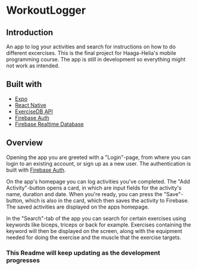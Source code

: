 # WorkoutLogger

## Introduction
An app to log your activities and search for instructions on how to do different excercises. This is the final project for Haaga-Helia's mobile programming course. The app is still in development so everything might not work as intended.

## Built with
- [Expo](https://expo.dev/)
- [React Native](https://reactnative.dev/)
- [ExerciseDB API](https://rapidapi.com/justin-WFnsXH_t6/api/exercisedb)
- [Firebase Auth](https://firebase.google.com/docs/auth)
- [Firebase Realtime Database](https://firebase.google.com/docs/database)

## Overview
Opening the app you are greeted with a "Login"-page, from where you can login to an existing account, or sign up as a new user. The authentication is built with [Firebase Auth](https://firebase.google.com/docs/auth).

On the app's homepage you can log activities you've completed. The "Add Activity"-button opens a card, in which are input fields for the activity's name, duration and date. When you're ready, you can press the "Save"-button, which is also in the card, which then saves the activity to Firebase. The saved activities are displayed on the apps homepage.

In the "Search"-tab of the app you can search for certain exercises using keywords like biceps, triceps or back for example. Exercises containing the keyword will then be displayed on the screen, along with the equipment needed for doing the exercise and the muscle that the exercise targets.

### This Readme will keep updating as the development progresses
